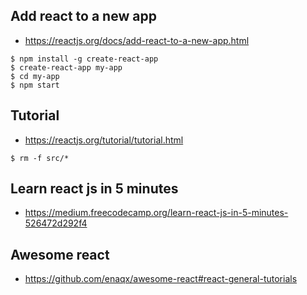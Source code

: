 ## Add react to a new app

* https://reactjs.org/docs/add-react-to-a-new-app.html

```
$ npm install -g create-react-app
$ create-react-app my-app
$ cd my-app
$ npm start
```


## Tutorial

* https://reactjs.org/tutorial/tutorial.html

```
$ rm -f src/*
```

## Learn react js in 5 minutes

* https://medium.freecodecamp.org/learn-react-js-in-5-minutes-526472d292f4


## Awesome react

* https://github.com/enaqx/awesome-react#react-general-tutorials

